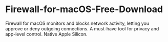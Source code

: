 # Firewall-for-macOS-Free-Download
Firewall for macOS monitors and blocks network activity, letting you approve or deny outgoing connections. A must-have tool for privacy and app-level control. Native Apple Silicon.
